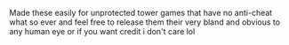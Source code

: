 Made these easily for unprotected tower games that have no anti-cheat what so ever and feel free to release them their very bland and obvious to any human eye
or if you want credit i don't care lol
